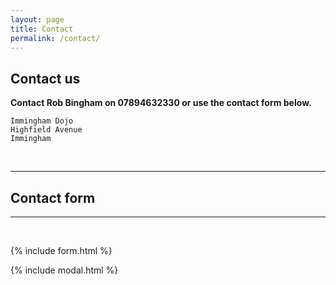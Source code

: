 ```yaml
---
layout: page
title: Contact
permalink: /contact/
---
```


## Contact us

**Contact Rob Bingham on 07894632330 or use the contact form below.**


```
Immingham Dojo
Highfield Avenue
Immingham
```
<br />

---

## Contact form

---

<br />

{% include form.html %}

{% include modal.html %}
